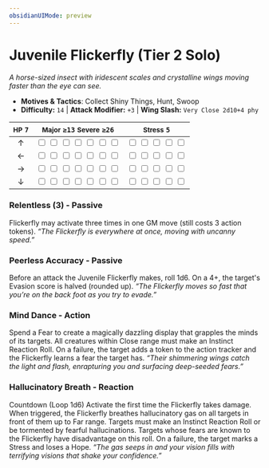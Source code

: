 ```yaml
---
obsidianUIMode: preview
---
```

# Juvenile Flickerfly (Tier 2 Solo)

*A horse-sized insect with iridescent scales and crystalline wings moving faster than the eye can see.*

- **Motives & Tactics**: Collect Shiny Things, Hunt, Swoop
- **Difficulty:** `14` | **Attack Modifier:** `+3` | **Wing Slash:** `Very Close 2d10+4 phy`

| <small>HP</small> `7` | <small>Major</small> `≥13` <small>Severe</small> `≥26` | <small>Stress</small> `5` |
|:-:|:-:|:-:|
| ↑ |  <input type="checkbox" unchecked id="488710ce"> <input type="checkbox" unchecked id="a0350cc9"> <input type="checkbox" unchecked id="578eac58"> <input type="checkbox" unchecked id="34b973a9"> <input type="checkbox" unchecked id="af49245a"> <input type="checkbox" unchecked id="d690b2b5"> <input type="checkbox" unchecked id="85001c52"> |  <input type="checkbox" unchecked id="5e0486cd"> <input type="checkbox" unchecked id="75fca34a"> <input type="checkbox" unchecked id="f830a0d6"> <input type="checkbox" unchecked id="1dddc09e"> <input type="checkbox" unchecked id="a6b1e5f4"> |
| ← |  <input type="checkbox" unchecked id="e8a47800"> <input type="checkbox" unchecked id="357e3147"> <input type="checkbox" unchecked id="c1a25b9e"> <input type="checkbox" unchecked id="c551fb23"> <input type="checkbox" unchecked id="21727876"> <input type="checkbox" unchecked id="c5ee14ca"> <input type="checkbox" unchecked id="78d21ccb"> |  <input type="checkbox" unchecked id="f330ff0f"> <input type="checkbox" unchecked id="48fef6e6"> <input type="checkbox" unchecked id="585e3529"> <input type="checkbox" unchecked id="9f57eabf"> <input type="checkbox" unchecked id="0bc7edab"> |
| → |  <input type="checkbox" unchecked id="5b023ae1"> <input type="checkbox" unchecked id="17d3bdfe"> <input type="checkbox" unchecked id="a5c5a5c9"> <input type="checkbox" unchecked id="78e55f38"> <input type="checkbox" unchecked id="e6aff38a"> <input type="checkbox" unchecked id="150f5b4b"> <input type="checkbox" unchecked id="e65d5741"> |  <input type="checkbox" unchecked id="ec24b9b3"> <input type="checkbox" unchecked id="767770ad"> <input type="checkbox" unchecked id="b37e309a"> <input type="checkbox" unchecked id="dabee8e0"> <input type="checkbox" unchecked id="9daf8d3b"> |
| ↓ |  <input type="checkbox" unchecked id="3c59de37"> <input type="checkbox" unchecked id="a20a5d06"> <input type="checkbox" unchecked id="abf6b8f0"> <input type="checkbox" unchecked id="88e63d49"> <input type="checkbox" unchecked id="aff59f2a"> <input type="checkbox" unchecked id="5f3125f0"> <input type="checkbox" unchecked id="8379276e"> |  <input type="checkbox" unchecked id="13494792"> <input type="checkbox" unchecked id="b1d16ef3"> <input type="checkbox" unchecked id="fa45424b"> <input type="checkbox" unchecked id="e7cff176"> <input type="checkbox" unchecked id="e2ca5ae9"> |

### Relentless (3) - Passive

Flickerfly may activate three times in one GM move (still costs 3 action tokens). *“The Flickerfly is everywhere at once, moving with uncanny speed.”*

### Peerless Accuracy - Passive

Before an attack the Juvenile Flickerfly makes, roll 1d6. On a 4+, the target's Evasion score is halved (rounded up). *“The Flickerfly moves so fast that you’re on the back foot as you try to evade.”*

### Mind Dance - Action

Spend a Fear to create a magically dazzling display that grapples the minds of its targets. All creatures within Close range must make an Instinct Reaction Roll. On a failure, the target adds a token to the action tracker and the Flickerfly learns a fear the target has. *“Their shimmering wings catch the light and flash, enrapturing you and surfacing deep-seeded fears.”*

### Hallucinatory Breath - Reaction

Countdown (Loop 1d6) Activate the first time the Flickerfly takes damage. When triggered, the Flickerfly breathes hallucinatory gas on all targets in front of them up to Far range. Targets must make an Instinct Reaction Roll or be tormented by fearful hallucinations. Targets whose fears are known to the Flickerfly have disadvantage on this roll. On a failure, the target marks a Stress and loses a Hope. *“The gas seeps in and your vision fills with terrifying visions that shake your confidence.”*
